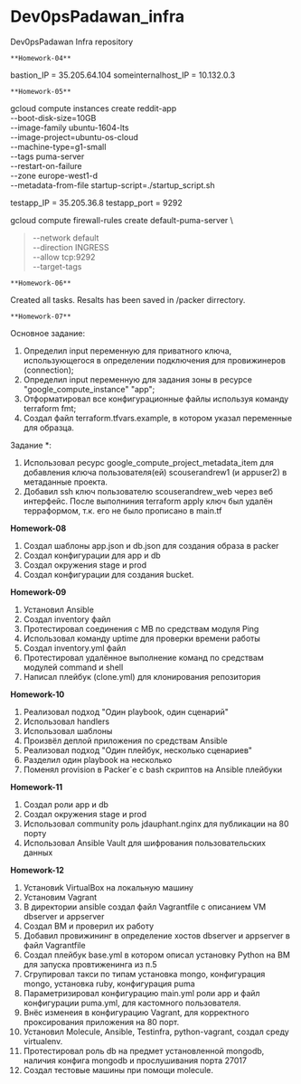 # Dev0psPadawan_infra
Dev0psPadawan Infra repository
	 

	**Homework-04**


bastion_IP = 35.205.64.104 
someinternalhost_IP = 10.132.0.3


	**Homework-05** 

 
gcloud compute instances create reddit-app\
  --boot-disk-size=10GB \
  --image-family ubuntu-1604-lts \
  --image-project=ubuntu-os-cloud \
  --machine-type=g1-small \
  --tags puma-server \
  --restart-on-failure \
  --zone europe-west1-d \
  --metadata-from-file startup-script=./startup_script.sh

testapp_IP = 35.205.36.8
testapp_port = 9292

gcloud compute firewall-rules create default-puma-server \
>  --network default \
>  --direction INGRESS \
>  --allow tcp:9292 \
>  --target-tags


	**Homework-06**

Created all tasks. Resalts has been saved in /packer dirrectory.

	**Homework-07**

Основное задание:
1. Определил input переменную для приватного ключа,
использующегося в определении подключения для
провижинеров (connection);
2. Определил input переменную для задания зоны в ресурсе
"google_compute_instance" "app";
3. Отформатировал все конфигурационные файлы используя
команду terraform fmt;
4. Создал файл terraform.tfvars.example, в котором
указал переменные для образца.

Задание *:
1. Использовал ресурс google_compute_project_metadata_item 
для добавления ключа пользователя(ей) scouserandrew1 (и appuser2)
 в метаданные проекта.
2. Добавил ssh ключ пользователю scouserandrew_web через
веб интерфейс. После выполниния terraform apply
ключ был удалён терраформом, т.к. его не было прописано
в main.tf

**Homework-08**

1. Создал шаблоны app.json и db.json для создания образа в packer
2. Создал конфигурации для app и db
3. Создал окружения stage и prod
4. Создал конфигурации для создания bucket.


**Homework-09**

1. Установил Ansible
2. Создал inventory файл
3. Протестировал соединения с МВ по средствам модуля Ping
4. Использовал команду uptime для проверки времени работы
5. Создал inventory.yml файл
6. Протестировал удалённое выполнение команд по средствам модулей command и shell
7. Написал плейбук (clone.yml) для клонирования репозитория


**Homework-10**


1. Реализовал подход "Один playbook, один сценарий"
2. Использовал handlers
3. Использовал шаблоны
4. Произвёл деплой приложения по средствам Ansible
4. Реализовал подход "Один плейбук, несколько сценариев"
5. Разделил один playbook на несколько
6. Поменял provision в Packer`е с bash скриптов на Ansible плейбуки

**Homework-11**

1. Создал роли app и db
2. Создал окружения stage и prod
3. Использовал community роль jdauphant.nginx для публикации на 80 порту
4. Использовал Ansible Vault для шифрования пользовательских данных

**Homework-12**

1. Установиk VirtualBox на локальную машину
2. Установим Vagrant
3. В директории ansible создал файл Vagrantfile с описанием VM dbserver и appserver
4. Создал ВМ и проверил их работу
5. Добавил провижининг в определение хостов dbserver и appserver в файл Vagrantfile
6. Создал плейбук base.yml в котором описал установку Python на ВМ для запуска провтиженинга из п.5
7. Сгрупировал такси по типам установка mongo, конфигурация mongo, установка ruby, конфигурация puma
8. Параметризировал конфигурацию main.yml роли app и файл конфигурации puma.yml, для кастомного пользователя.
9. Внёс изменеия в конфигурацию Vagrant, для корректного проксирования приложения на 80 порт.
10. Установил Molecule, Ansible, Testinfra, python-vagrant, создал среду virtualenv.
11. Протестировал роль db на предмет установленной mongodb, наличия конфига mongodb и прослушивания порта 27017
12. Создал тестовые машины при помощи molecule.
